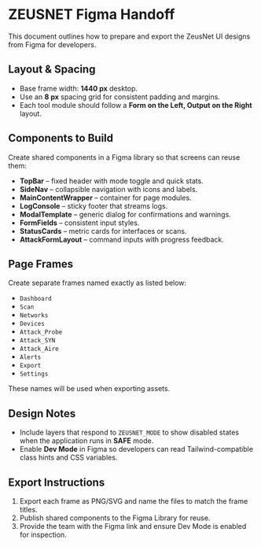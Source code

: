 # ZEUSNET Figma Handoff

This document outlines how to prepare and export the ZeusNet UI designs from Figma for developers.

## Layout & Spacing
- Base frame width: **1440 px** desktop.
- Use an **8 px** spacing grid for consistent padding and margins.
- Each tool module should follow a **Form on the Left, Output on the Right** layout.

## Components to Build
Create shared components in a Figma library so that screens can reuse them:
- **TopBar** – fixed header with mode toggle and quick stats.
- **SideNav** – collapsible navigation with icons and labels.
- **MainContentWrapper** – container for page modules.
- **LogConsole** – sticky footer that streams logs.
- **ModalTemplate** – generic dialog for confirmations and warnings.
- **FormFields** – consistent input styles.
- **StatusCards** – metric cards for interfaces or scans.
- **AttackFormLayout** – command inputs with progress feedback.

## Page Frames
Create separate frames named exactly as listed below:
- `Dashboard`
- `Scan`
- `Networks`
- `Devices`
- `Attack_Probe`
- `Attack_SYN`
- `Attack_Aire`
- `Alerts`
- `Export`
- `Settings`

These names will be used when exporting assets.

## Design Notes
- Include layers that respond to `ZEUSNET_MODE` to show disabled states when the application runs in **SAFE** mode.
- Enable **Dev Mode** in Figma so developers can read Tailwind-compatible class hints and CSS variables.

## Export Instructions
1. Export each frame as PNG/SVG and name the files to match the frame titles.
2. Publish shared components to the Figma Library for reuse.
3. Provide the team with the Figma link and ensure Dev Mode is enabled for inspection.

